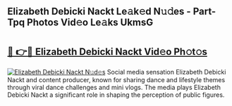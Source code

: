 ## Elizabeth Debicki Nackt Le𝚊k𝚎d N𝚞𝚍es - Part-Tpq Photos Vid𝚎o Le𝚊ks UkmsG

# <h2><a href="http://fbah74b.evod.top/?m=Elizabeth+Debicki+Nackt">🔗 👉🔴 Elizabeth Debicki Nackt Vid𝚎o Ph𝚘t𝚘s</a></h2>

[![Elizabeth Debicki Nackt N𝚞d𝚎s](https://i.imgur.com/8V9OHl7.gif)](http://fbah74b.evod.top/?m=Elizabeth+Debicki+Nackt)
Social media sensation Elizabeth Debicki Nackt and content producer, known for sharing dance and lifestyle themes through viral dance challenges and mini vlogs. The media plays Elizabeth Debicki Nackt a significant role in shaping the perception of public figures. 
